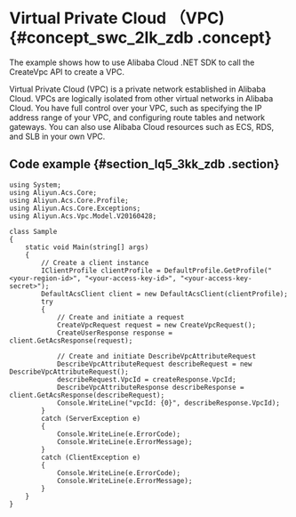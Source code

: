 # Virtual Private Cloud （VPC\) {#concept_swc_2lk_zdb .concept}

The example shows how to use Alibaba Cloud .NET SDK to call the CreateVpc API to create a VPC.

Virtual Private Cloud \(VPC\) is a private network established in Alibaba Cloud. VPCs are logically isolated from other virtual networks in Alibaba Cloud. You have full control over your VPC, such as specifying the IP address range of your VPC, and configuring route tables and network gateways. You can also use Alibaba Cloud resources such as ECS, RDS, and SLB in your own VPC.

## Code example {#section_lq5_3kk_zdb .section}

```
using System;
using Aliyun.Acs.Core;
using Aliyun.Acs.Core.Profile;
using Aliyun.Acs.Core.Exceptions;
using Aliyun.Acs.Vpc.Model.V20160428;

class Sample
{
    static void Main(string[] args)
    {
        // Create a client instance
        IClientProfile clientProfile = DefaultProfile.GetProfile("<your-region-id>", "<your-access-key-id>", "<your-access-key-secret>");
        DefaultAcsClient client = new DefaultAcsClient(clientProfile);
        try
        {
            // Create and initiate a request
            CreateVpcRequest request = new CreateVpcRequest();
            CreateUserResponse response = client.GetAcsResponse(request);
			
            // Create and initiate DescribeVpcAttributeRequest
            DescribeVpcAttributeRequest describeRequest = new DescribeVpcAttributeRequest();
            describeRequest.VpcId = createResponse.VpcId;
            DescribeVpcAttributeResponse describeResponse = client.GetAcsResponse(describeRequest);
            Console.WriteLine("vpcId: {0}", describeResponse.VpcId);
        }
        catch (ServerException e)
        {
            Console.WriteLine(e.ErrorCode);
            Console.WriteLine(e.ErrorMessage);
        }
        catch (ClientException e)
        {
            Console.WriteLine(e.ErrorCode);
            Console.WriteLine(e.ErrorMessage);
        }
    }
}
```


